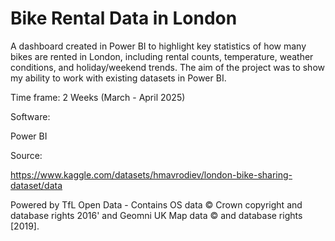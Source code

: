# Bike Rental Data in London

A dashboard created in Power BI to highlight key statistics of how many bikes are rented in London, including rental counts, temperature, weather conditions, and holiday/weekend trends. 
The aim of the project was to show my ability to work with existing datasets in Power BI. 

Time frame: 2 Weeks (March - April 2025)

Software:

Power BI

Source:

https://www.kaggle.com/datasets/hmavrodiev/london-bike-sharing-dataset/data

Powered by TfL Open Data - Contains OS data © Crown copyright and database rights 2016' and Geomni UK Map data © and database rights [2019]. 
